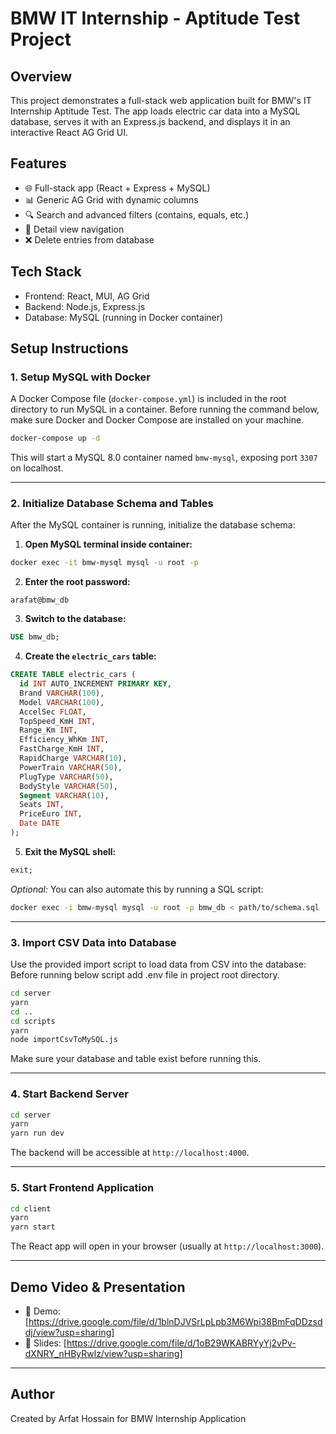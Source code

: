 # BMW IT Internship - Aptitude Test Project

## Overview

This project demonstrates a full-stack web application built for BMW's IT Internship Aptitude Test. The app loads electric car data into a MySQL database, serves it with an Express.js backend, and displays it in an interactive React AG Grid UI.

## Features

- 🌐 Full-stack app (React + Express + MySQL)
- 📊 Generic AG Grid with dynamic columns
- 🔍 Search and advanced filters (contains, equals, etc.)
- 🧭 Detail view navigation
- ❌ Delete entries from database

## Tech Stack

- Frontend: React, MUI, AG Grid
- Backend: Node.js, Express.js
- Database: MySQL (running in Docker container)

## Setup Instructions

### 1. Setup MySQL with Docker

A Docker Compose file (`docker-compose.yml`) is included in the root directory to run MySQL in a container.
Before running the command below, make sure Docker and Docker Compose are installed on your machine.

```bash
docker-compose up -d
```

This will start a MySQL 8.0 container named `bmw-mysql`, exposing port `3307` on localhost.

---

### 2. Initialize Database Schema and Tables

After the MySQL container is running, initialize the database schema:

1. **Open MySQL terminal inside container:**

```bash
docker exec -it bmw-mysql mysql -u root -p
```

2. **Enter the root password:**

```
arafat@bmw_db
```

3. **Switch to the database:**

```sql
USE bmw_db;
```

4. **Create the `electric_cars` table:**

```sql
CREATE TABLE electric_cars (
  id INT AUTO_INCREMENT PRIMARY KEY,
  Brand VARCHAR(100),
  Model VARCHAR(100),
  AccelSec FLOAT,
  TopSpeed_KmH INT,
  Range_Km INT,
  Efficiency_WhKm INT,
  FastCharge_KmH INT,
  RapidCharge VARCHAR(10),
  PowerTrain VARCHAR(50),
  PlugType VARCHAR(50),
  BodyStyle VARCHAR(50),
  Segment VARCHAR(10),
  Seats INT,
  PriceEuro INT,
  Date DATE
);
```

5. **Exit the MySQL shell:**

```sql
exit;
```

_Optional:_ You can also automate this by running a SQL script:

```bash
docker exec -i bmw-mysql mysql -u root -p bmw_db < path/to/schema.sql
```

---

### 3. Import CSV Data into Database

Use the provided import script to load data from CSV into the database:
Before running below script add .env file in project root directory.

```bash
cd server
yarn
cd ..
cd scripts
yarn
node importCsvToMySQL.js
```

Make sure your database and table exist before running this.

---

### 4. Start Backend Server

```bash
cd server
yarn
yarn run dev
```

The backend will be accessible at `http://localhost:4000`.

---

### 5. Start Frontend Application

```bash
cd client
yarn
yarn start
```

The React app will open in your browser (usually at `http://localhost:3000`).

---

## Demo Video & Presentation

- 🔗 Demo: \[https://drive.google.com/file/d/1blnDJVSrLpLpb3M6Wpi38BmFqDDzsddj/view?usp=sharing]
- 📑 Slides: \[https://drive.google.com/file/d/1oB29WKABRYyYj2vPv-dXNRY_nHByRwlz/view?usp=sharing]

---

## Author

Created by Arfat Hossain for BMW Internship Application
